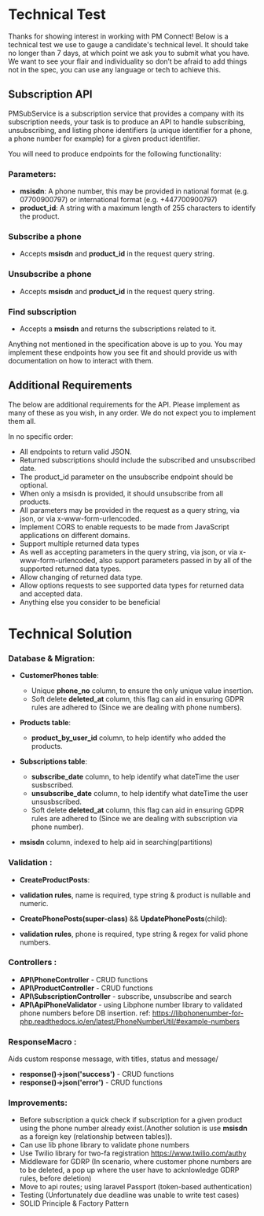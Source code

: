Technical Test
==============

Thanks for showing interest in working with PM Connect! Below is a technical test we use to gauge a candidate's technical level. It should take no longer than 7 days, at which point we ask you to submit what you have. We want to see your flair and individuality so don’t be afraid to add things not in the spec, you can use any language or tech to achieve this.

## Subscription API

PMSubService is a subscription service that provides a company with its subscription needs, your task is to produce an API to handle subscribing, unsubscribing, and listing phone identifiers (a unique identifier for a phone, a phone number for example) for a given product identifier.

You will need to produce endpoints for the following functionality:

### Parameters:

- **msisdn**: A phone number, this may be provided in national format (e.g. 07700900797) or international format (e.g. +447700900797)
- **product_id**: A string with a maximum length of 255 characters to identify the product.


### Subscribe a phone
- Accepts **msisdn** and **product_id** in the request query string.

### Unsubscribe a phone
- Accepts **msisdn** and **product_id** in the request query string.

### Find subscription
- Accepts a **msisdn** and returns the subscriptions related to it.

Anything not mentioned in the specification above is up to you. You may implement these endpoints how you see fit and should provide us with documentation on how to interact with them.

## Additional Requirements

The below are additional requirements for the API. Please implement as many of these as you wish, in any order. We do not expect you to implement them all.

In no specific order:

- All endpoints to return valid JSON.
- Returned subscriptions should include the subscribed and unsubscribed date.
- The product_id parameter on the unsubscribe endpoint should be optional.
- When only a msisdn is provided, it should unsubscribe from all products.
- All parameters may be provided in the request as a query string, via json, or via x-www-form-urlencoded.
- Implement CORS to enable requests to be made from JavaScript applications on different domains.
- Support multiple returned data types
- As well as accepting parameters in the query string, via json, or via x-www-form-urlencoded, also support parameters passed in by all of the supported returned data types.
- Allow changing of returned data type.
- Allow options requests to see supported data types for returned data and accepted data.
- Anything else you consider to be beneficial




Technical Solution
==============

### Database & Migration:

- **CustomerPhones table**: 
     - Unique **phone_no** column, to ensure the only unique value insertion.
     - Soft delete **deleted_at** column, this flag can aid in ensuring GDPR rules are adhered to (Since we are dealing with phone numbers).


- **Products table**: 
     - **product_by_user_id** column, to help identify who added the products.

- **Subscriptions table**: 
     - **subscribe_date** column, to help identify what dateTime the user susbscribed.
     - **unsubscribe_date** column, to help identify what dateTime the user unsusbscribed.
   - Soft delete **deleted_at** column, this flag can aid in ensuring GDPR rules are adhered to (Since we are dealing with subscription via phone number).
- **msisdn** column, indexed to help aid in searching(partitions)

### Validation :
- **CreateProductPosts**:
 - **validation rules**, name is required, type string & product is nullable and numeric.

- **CreatePhonePosts(super-class)** && **UpdatePhonePosts**(child):
 - **validation rules**, phone is required, type string & regex for valid phone numbers.


### Controllers :
- **API\PhoneController** - CRUD functions
- **API\ProductController**  - CRUD functions
- **API\SubscriptionController** - subscribe, unsubscribe and search
- **API\ApiPhoneValidator** - using Libphone number library to validated phone numbers before DB insertion. ref: https://libphonenumber-for-php.readthedocs.io/en/latest/PhoneNumberUtil/#example-numbers

### ResponseMacro :
Aids custom response message, with titles, status and message/
- **response()->json('success')** - CRUD functions
- **response()->json('error')**  - CRUD functions


### Improvements:
- Before subscription a quick check if subscription for a given product using the phone number already exist.(Another solution is use **msisdn** as a foreign key (relationship between tables)).
- Can use lib phone library to validate phone numbers
- Use Twilio library for two-fa registration https://www.twilio.com/authy
- Middleware for GDRP (In scenario, where customer phone numbers are to be deleted, a pop up where the user have to acknlowledge GDRP rules, before deletion)
- Move to api routes; using laravel Passport (token-based authentication)
- Testing (Unfortunately due deadline was unable to write test cases)
- SOLID Principle & Factory Pattern

